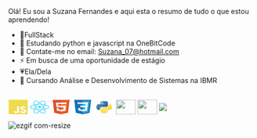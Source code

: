 Olá! Eu sou a Suzana Fernandes e aqui esta o resumo de tudo o que estou aprendendo!

- 🔭FullStack
- 🌱 Estudando python e javascript na OneBitCode
- 👯 Contate-me no email: Suzana_07@hotmail.com
- ⚡ Em busca de uma oportunidade de estágio
- 💗Ela/Dela
- 🤠 Cursando Análise e Desenvolvimento de Sistemas na IBMR

 <div style="display: inline_block"><br>
  <img align="center" alt="Rafa-Js" height="30" width="40" src="https://raw.githubusercontent.com/devicons/devicon/master/icons/javascript/javascript-plain.svg">
  <img align="center" alt="Rafa-React" height="30" width="40" src="https://raw.githubusercontent.com/devicons/devicon/master/icons/react/react-original.svg">
  <img align="center" alt="Rafa-HTML" height="30" width="40" src="https://raw.githubusercontent.com/devicons/devicon/master/icons/html5/html5-original.svg">
  <img align="center" alt="Rafa-CSS" height="30" width="40" src="https://raw.githubusercontent.com/devicons/devicon/master/icons/css3/css3-original.svg">
  <img align="center" alt="Rafa-Python" height="30" width="40" src="https://raw.githubusercontent.com/devicons/devicon/master/icons/python/python-original.svg">
  <img align="center" src="https://cdn.jsdelivr.net/gh/devicons/devicon/icons/typescript/typescript-original.svg" height="30" width="40" 
  <link rel="stylesheet" href="https://cdn.jsdelivr.net/gh/devicons/devicon@v2.15.1/devicon.min.css">
  <img align="center" src="https://cdn.jsdelivr.net/gh/devicons/devicon/icons/sass/sass-original.svg" height="30" width="40"
   <link rel="stylesheet" href="https://cdn.jsdelivr.net/gh/devicons/devicon@v2.15.1/devicon.min.css">
   <img align="center" src="https://cdn.jsdelivr.net/gh/devicons/devicon/icons/bulma/bulma-plain.svg" height="30" widht="40"
    </div>


![ezgif com-resize](https://github.com/suzanafernande/suzanafernande/assets/131921031/6f85bee4-8b77-4a9a-9015-64b98c6c3672)

    

    
    
  
  

